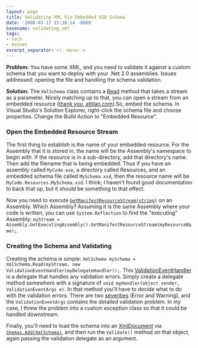 ```yaml
---
layout: page
title: Validating XML Via Embedded XSD Schema
date: '2008-01-17 15:30:14 -0600'
basename: validating_xml
tags:
- tech
- dotnet
excerpt_separator: <!--more-->
---
```


**Problem:** You have some XML, and you need to validate it against a custom
schema that you want to deploy with your .Net 2.0 assemblies. Issues addressed:
opening the file and handling the schema validation.

**Solution:** The `XmlSchema` class contains a [Read](http://msdn2.microsoft.com/en-us/library/system.xml.schema.xmlschema.read.aspx)
method that takes a stream as a parameter. Nicely matching up to that, you can
open a stream from an embedded resource ([thank
you, attilan.com](http://www.attilan.com/2006/08/accessing_embedded_resources_u.php)).So, embed the schema. In Visual Studio's Solution
Explorer, right-click the schema file and choose properties. Change the Build
Action to "Embedded Resource".

<!--more-->

### Open the Embedded Resource Stream

The first thing to establish is the name of your embedded resource. For the
Assembly that it is stored in, the name will be the Assembly's namespace to
begin with. If the resource is in a sub-directory, add that directory's name.
Then add the filename that is being embedded. Thus if you have an assembly
called `MyCode.exe`, a directory called Resources, and an embedded schema file
called `MySchema.xsd`, then the resource name will be
`MyCode.Resources.MySchema.xsd`. I think; I haven't found good documentation to
back that up, but it should be something to that effect.

Now you need to execute [`GetManifestResourceStream(string)`](http://msdn2.microsoft.com/en-us/library/system.reflection.assembly.getmanifestresourcestream.aspx)
on an Assembly. Which Assembly? Assuming it is the same Assembly where your code
is written, you can use `System.Reflection` to find the "executing" Assembly:
`myStream =
Assembly.GetExecutingAssembly().GetManifestResourceStream(myResourceName);`.

### Creating the Schema and Validating

Creating the schema is simple: `XmlSchema mySchema = XmlSchema.Read(myStream,
new ValidationEventHandler(myDelegateHandler));`. This [ValidationEventHandler](ValidationEventHandler) is a delegate that
handles any validation errors. Simply create a delegate method somewhere with a
signature of `void myHandler(object sender, ValidationEventArgs e)`. In that
method you'll have to decide what to do with the validation errors. There are
two [severities](http://msdn2.microsoft.com/en-us/library/system.xml.schema.xmlseveritytype.aspx)
(Error and Warning), and the `ValidationEventArgs` contains the detailed
validation problem. In my case, I threw the problem into a custom exception
class so that it could be handled downstream.

Finally, you'll need to load the schema into an [XmlDocument](http://msdn2.microsoft.com/en-us/library/system.xml.xmldocument.aspx)
via [`Shemas.Add(XmlSchema)`](http://msdn2.microsoft.com/en-us/library/system.xml.xmldocument_members.aspx),
and then run the `Validate()` method on that object, again passing the
validation delegate as an argument.
